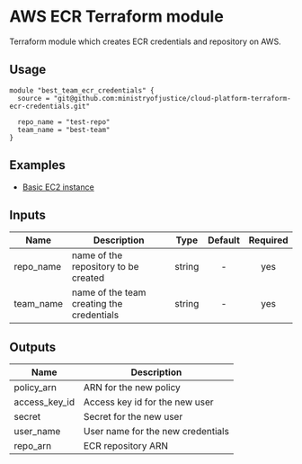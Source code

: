 # AWS ECR Terraform module

Terraform module which creates ECR credentials and repository on AWS.

## Usage

```hcl
module "best_team_ecr_credentials" {
  source = "git@github.com:ministryofjustice/cloud-platform-terraform-ecr-credentials.git"

  repo_name = "test-repo"
  team_name = "best-team"
}
```

## Examples

* [Basic EC2 instance](https://github.com/ministryofjustice/cloud-platform-terraform-ecr-credentials/tree/master/examples)

## Inputs

| Name | Description | Type | Default | Required |
|------|-------------|:----:|:-----:|:-----:|
| repo_name | name of the repository to be created | string | - | yes |
| team_name | name of the team creating the credentials | string | - | yes |

## Outputs

| Name | Description |
|------|-------------|
| policy_arn | ARN for the new policy |
| access_key_id | Access key id for the new user |
| secret | Secret for the new user |
| user_name | User name for the new credentials |
| repo_arn | ECR repository ARN |
